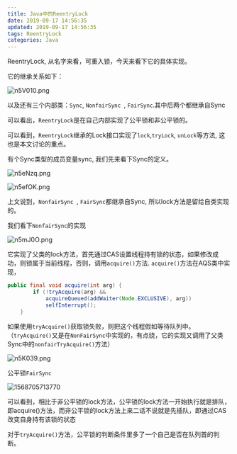 ```yaml
---
title: Java中的ReentryLock
date: 2019-09-17 14:56:35
updated: 2019-09-17 14:56:35
tags: ReentryLock
categories: Java
---
```


ReentryLock, 从名字来看，可重入锁，今天来看下它的具体实现。

它的继承关系如下：

![n5V010.png](https://s2.ax1x.com/2019/09/17/n5V010.png)

以及还有三个内部类：`Sync`,  `NonfairSync `, `FairSync`.其中后两个都继承自Sync

可以看出，`ReentryLock`是在自己内部实现了公平锁和非公平锁的。

可以看到，`ReentryLock`继承的Lock接口实现了`lock`,`tryLock`, `unLock`等方法, 这也是本文讨论的重点。



有个Sync类型的成员变量sync, 我们先来看下Sync的定义。

![n5eNzq.png](https://s2.ax1x.com/2019/09/17/n5eNzq.png)

![n5efOK.png](https://s2.ax1x.com/2019/09/17/n5efOK.png)

上文说到，`NonfairSync `, `FairSync`都继承自Sync, 所以lock方法是留给自类实现的。



我们看下`NonfairSync`的实现

![n5mJ0O.png](https://s2.ax1x.com/2019/09/17/n5mJ0O.png)

它实现了父类的lock方法，首先通过CAS设置线程持有锁的状态，如果修改成功，则锁属于当前线程，否则，调用`acquire()`方法. `acquire()`方法在AQS类中实现，

```java
public final void acquire(int arg) {
        if (!tryAcquire(arg) &&
            acquireQueued(addWaiter(Node.EXCLUSIVE), arg))
            selfInterrupt();
    }
```

如果使用`tryAcquire()`获取锁失败，则把这个线程假如等待队列中。（`tryAcquire()`又是在`NonFairSync`中实现的，有点绕，它的实现又调用了父类Sync中的`nonfairTryAcquire()`方法）

![n5K039.png](https://s2.ax1x.com/2019/09/17/n5K039.png)



公平锁`FairSync`

![1568705713770](C:\Users\Arrow\AppData\Roaming\Typora\typora-user-images\1568705713770.png)

可以看到，相比于非公平锁的lock方法，公平锁的lock方法一开始执行就是排队，即acquire()方法，而非公平锁的lock方法上来二话不说就是先插队，即通过CAS改变自身持有该锁的状态

对于`tryAcquire()`方法，公平锁的判断条件里多了一个自己是否在队列首的判断。